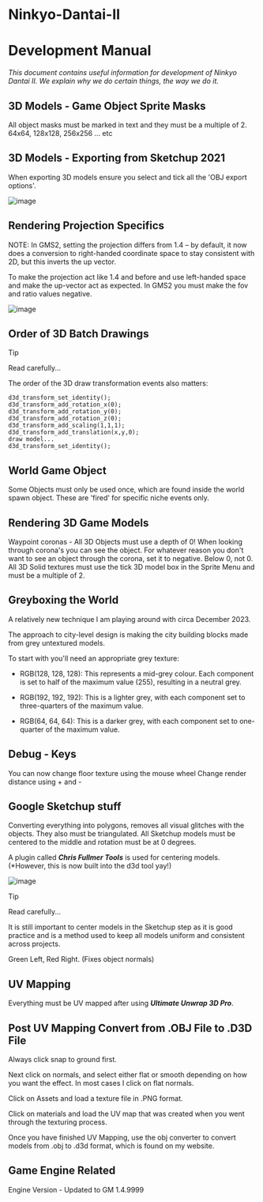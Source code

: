 # Ninkyo-Dantai-II

# Development Manual

_This document contains useful information for development of Ninkyo Dantai II. We explain why we do certain things, the way we do it._

## 3D Models - Game Object Sprite Masks

All object masks must be marked in text and they must be a multiple of 2. 64x64, 128x128, 256x256 ... etc

## **3D Models - Exporting from Sketchup 2021**

When exporting 3D models ensure you select and tick all the 'OBJ export options'.

![image](https://github.com/TeamCS1/Ninkyo-Dantai-II/assets/84191027/6c5096fe-5819-42a0-9cf5-61e0259afd06)

## Rendering Projection Specifics

NOTE: In GMS2, setting the projection differs from 1.4 – by default, it now does a conversion to right-handed coordinate space to stay consistent with 2D, but this inverts the up vector. 

To make the projection act like 1.4 and before and use left-handed space and make the up-vector act as expected. In GMS2 you must make the fov and ratio values negative.

![image](https://github.com/TeamCS1/Ninkyo-Dantai-II/assets/84191027/32a88392-4b5b-432f-ac5e-4aa2c72a3b18)

## **Order of 3D Batch Drawings**

> [!TIP]
> Read carefully...
> 
The order of the 3D draw transformation events also matters:

```
d3d_transform_set_identity();
d3d_transform_add_rotation_x(0);
d3d_transform_add_rotation_y(0);
d3d_transform_add_rotation_z(0);
d3d_transform_add_scaling(1,1,1);
d3d_transform_add_translation(x,y,0);
draw model...
d3d_transform_set_identity();
```

## World Game Object

Some Objects must only be used once, which are found inside the world spawn object. These are 'fired' for specific niche events only.

## Rendering 3D Game Models

Waypoint coronas - All 3D Objects must use a depth of 0! When looking through corona's you can see the object. For whatever reason you don't want to see an object through the corona, set it to negative. Below 0, not 0.
All 3D Solid textures must use the tick 3D model box in the Sprite Menu and must be a multiple of 2.

## Greyboxing the World

A relatively new technique I am playing around with circa December 2023.

The approach to city-level design is making the city building blocks made from grey untextured models.

To start with you'll need an appropriate grey texture:

+ RGB(128, 128, 128): This represents a mid-grey colour. Each component is set to half of the maximum value (255), resulting in a neutral grey.

+ RGB(192, 192, 192): This is a lighter grey, with each component set to three-quarters of the maximum value.

+ RGB(64, 64, 64): This is a darker grey, with each component set to one-quarter of the maximum value.

## **Debug - Keys**

You can now change floor texture using the mouse wheel
Change render distance using + and -

## Google Sketchup stuff

Converting everything into polygons, removes all visual glitches with the objects. They also must be triangulated.
All Sketchup models must be centered to the middle and rotation must be at 0 degrees.

A plugin called _**Chris Fullmer Tools**_ is used for centering models. (*However, this is now built into the d3d tool yay!)

![image](https://github.com/TeamCS1/Ninkyo-Dantai-II/assets/84191027/f6208ca9-2922-4fbf-9a74-ee6a34c68afd)

> [!TIP]
> Read carefully...

It is still important to center models in the Sketchup step as it is good practice and is a method used to keep all models uniform and consistent across projects.

Green Left, Red Right. (Fixes object normals)

## UV Mapping
Everything must be UV mapped after using _**Ultimate Unwrap 3D Pro**_.

## Post UV Mapping Convert from .OBJ File to .D3D File

Always click snap to ground first.

Next click on normals, and select either flat or smooth depending on how you want the effect. In most cases I click on flat normals.

Click on Assets and load a texture file in .PNG format.

Click on materials and load the UV map that was created when you went through the texturing process.

Once you have finished UV Mapping, use the obj converter to convert models from .obj to .d3d format, which is found on my website.

## Game Engine Related
Engine Version - Updated to GM 1.4.9999





